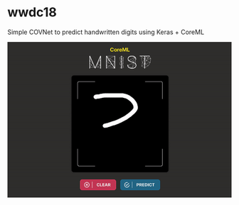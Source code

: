 # wwdc18
Simple COVNet to predict handwritten digits using Keras + CoreML

![MNIST + CoreML](Assets/Demo.gif)

